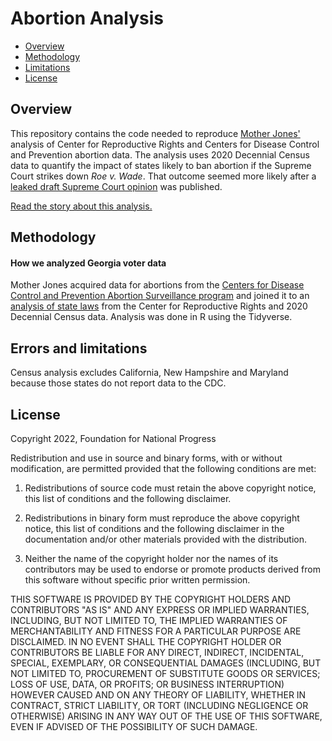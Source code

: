 Abortion Analysis
================

  - [Overview](#overview)
  - [Methodology](#method)
  - [Limitations](#limitations)
  - [License](#license)

## Overview

This repository contains the code needed to reproduce [Mother Jones'](https://www.motherjones.com) analysis of Center for Reproductive Rights and Centers for Disease Control and Prevention abortion data. The analysis uses 2020 Decennial Census data to quantify the impact of states likely to ban abortion if the Supreme Court strikes down *Roe v. Wade*. That outcome seemed more likely after a [leaked draft Supreme Court opinion](https://www.motherjones.com/politics/2022/05/roe-wade-abortion-rights-overturned-supreme-court-leak/) was published.

[Read the story about this analysis.](https://www.motherjones.com/?p=957871&preview=true)

<a id="method"></a>

## Methodology

#### How we analyzed Georgia voter data

Mother Jones acquired data for abortions from the [Centers for Disease Control and Prevention Abortion Surveillance program](https://www.cdc.gov/mmwr/volumes/70/ss/ss7009a1.htm#T1_down) and joined it to an [analysis of state laws](https://reproductiverights.org/maps/what-if-roe-fell/) from the Center for Reproductive Rights and 2020 Decennial Census data. Analysis was done in R using the Tidyverse.

<a id="limitations"></a>

## Errors and limitations

Census analysis excludes California, New Hampshire and Maryland because those states do not report data to the CDC.

<a id="license"></a>

## License

Copyright 2022, Foundation for National Progress

Redistribution and use in source and binary forms, with or without modification, are permitted provided that the following conditions are met:

1. Redistributions of source code must retain the above copyright notice, this list of conditions and the following disclaimer.

2. Redistributions in binary form must reproduce the above copyright notice, this list of conditions and the following disclaimer in the documentation and/or other materials provided with the distribution.

3. Neither the name of the copyright holder nor the names of its contributors may be used to endorse or promote products derived from this software without specific prior written permission.

THIS SOFTWARE IS PROVIDED BY THE COPYRIGHT HOLDERS AND CONTRIBUTORS "AS IS" AND ANY EXPRESS OR IMPLIED WARRANTIES, INCLUDING, BUT NOT LIMITED TO, THE IMPLIED WARRANTIES OF MERCHANTABILITY AND FITNESS FOR A PARTICULAR PURPOSE ARE DISCLAIMED. IN NO EVENT SHALL THE COPYRIGHT HOLDER OR CONTRIBUTORS BE LIABLE FOR ANY DIRECT, INDIRECT, INCIDENTAL, SPECIAL, EXEMPLARY, OR CONSEQUENTIAL DAMAGES (INCLUDING, BUT NOT LIMITED TO, PROCUREMENT OF SUBSTITUTE GOODS OR SERVICES; LOSS OF USE, DATA, OR PROFITS; OR BUSINESS INTERRUPTION) HOWEVER CAUSED AND ON ANY THEORY OF LIABILITY, WHETHER IN CONTRACT, STRICT LIABILITY, OR TORT (INCLUDING NEGLIGENCE OR OTHERWISE) ARISING IN ANY WAY OUT OF THE USE OF THIS SOFTWARE, EVEN IF ADVISED OF THE POSSIBILITY OF SUCH DAMAGE.
